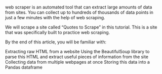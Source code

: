  web scraper is an automated tool that can extract large amounts of data from sites. You can collect up to hundreds of thousands of data points in just a few minutes with the help of web scraping.

We will scrape a site called “Quotes to Scrape” in this tutorial. This is a site that was specifically built to practice web scraping.

By the end of this article, you will be familiar with:

Extracting raw HTML from a website
Using the BeautifulSoup library to parse this HTML and extract useful pieces of information from the site
Collecting data from multiple webpages at once
Storing this data into a Pandas dataframe
